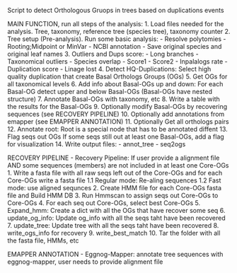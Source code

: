 Script to detect Orthologous Gruops in trees based on duplications events


MAIN FUNCTION, run all steps of the analysis:
    1.  Load files needed for the analysis.
            Tree, taxonomy, reference tree (species tree), taxonomy counter
    2.  Tree setup (Pre-analysis). Run some basic analysis:
            - Resolve polytomies
            - Rooting;Midpoint or MinVar
            - NCBI annotation
            - Save original species and original leaf names
    3. Outliers and Dups score:
            - Long branches
            - Taxonomical outliers
            - Species overlap
            - Score1
            - Score2
            - Inpalalogs rate
            - Duplication score
            - Linage lost
    4. Detect HQ-Duplications:
            Select high quality duplication that create Basal Orthologs Groups (OGs)
    5. Get OGs for all taxonomical levels
    6. Add info about Basal-OGs up and down:
            For each Basal-OG detect upper and below Basal-OGs (Basal-OGs have nested structure)
    7. Annotate Basal-OGs with taxonomy, etc
    8. Write a table with the results for the Basal-OGs
    9. Optionally modify Basal-OGs by recovering sequences (see RECOVERY PIPELINE)
    10. Optionally add annotations from emapper (see EMAPPER ANNOTATION)
    11. Optionally  Get all orthologs pairs
    12. Annotate root:
            Root is a special node that has to be annotated diffent
    13. Flag seqs out OGs
            If some seqs still out at least one Basal-OGs, add a flag for visualization
    14. Write output files:
            - annot_tree
            - seq2ogs



RECOVERY PIPELINE
    - Recovery Pipeline: If user provide a alignment file AND some sequences (members) are not included in at least one Core-OGs
            1. Write a fasta file with all raw seqs left out of the Core-OGs and for each Core-OGs write a fasta file
                1.1 Regular mode: Re-aling sequences
                1.2 Fast mode: use aligned sequnces
            2. Create HMM file for each Core-OGs fasta file and Build HMM DB
            3. Run Hmmscan to assign seqs out Core-OGs to Core-OGs
            4. For each seq out Core-OGs, select best Core-OGs
            5. Expand_hmm: Create a dict with all the OGs that have recover some seq
            6. update_og_info: Update og_info with all the seqs taht have been recovered
            7. update_tree: Update tree with all the seqs taht have been recovered
            8. write_ogs_info for recovery
            9. write_best_match
            10. Tar the folder with all the fasta file, HMMs, etc

EMAPPER ANNOTATION
    - Eggnog-Mapper: annotate tree sequences with eggnog-mapper, user needs to provide alignment file